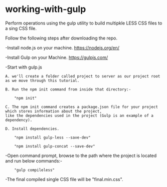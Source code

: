 # working-with-gulp
Perform operations using the gulp utility to build multipkle LESS CSS files to a sing CSS file.

Follow the following steps after downloading the repo.

-Install node.js on your machine. https://nodejs.org/en/

-Install Gulp on your Machine. https://gulpjs.com/

-Start with gulp.js

	A. we'll create a folder called project to server as our project root as we move through this tutorial.

	B. Run the npm init command from inside that directory:-

		"npm init"

	C. The npm init command creates a package.json file for your project which stores information about the project, 
	like the dependencies used in the project (Gulp is an example of a dependency).

	D. Install dependencies.

		"npm install gulp-less --save-dev"

		"npm install gulp-concat --save-dev"

-Open command prompt, browse to the path where the project is located and run below commands:-

		"gulp compileless"

-The final compiled single CSS file will be "final.min.css".
